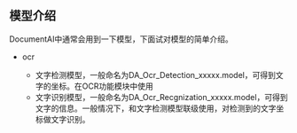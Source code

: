 ## 模型介绍

DocumentAI中通常会用到一下模型，下面试对模型的简单介绍。

- ocr
  - 文字检测模型，一般命名为DA_Ocr_Detection_xxxxx.model，可得到文字的坐标。在OCR功能模块中使用
  - 文字识别模型，一般命名为DA_Ocr_Recgnization_xxxxx.model，可得到文字的信息。一般情况下，和文字检测模型联级使用，对检测到的文字坐标做文字识别。
  
  ​	